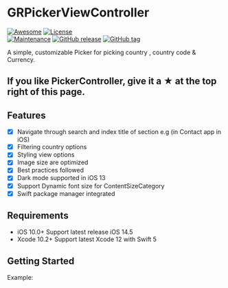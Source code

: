 # GRPickerViewController

[![Awesome](https://cdn.rawgit.com/sindresorhus/awesome/d7305f38d29fed78fa85652e3a63e154dd8e8829/media/badge.svg)](https://github.com/vsouza/awesome-ios)
[![License](https://img.shields.io/badge/License-MIT-8D6E63.svg)](LICENSE)  
[![Maintenance](https://img.shields.io/badge/Maintained%3F-yes-green.svg)](https://GitHub.com/Naereen/StrapDown.js/graphs/commit-activity)
[![GitHub release](https://img.shields.io/github/release/Naereen/StrapDown.js.svg)](https://GitHub.com/Naereen/StrapDown.js/releases/)
[![GitHub tag](https://img.shields.io/github/tag/Naereen/StrapDown.js.svg)](https://GitHub.com/Naereen/StrapDown.js/tags/)

A simple, customizable Picker for picking country , country code & Currency.


## If you like PickerController, give it a ★ at the top right of this page.

## Features

- [x] Navigate through search and index title of section e.g (in Contact app in iOS)
- [x] Filtering country options
- [x] Styling view options
- [x] Image size are optimized
- [x] Best practices followed
- [x] Dark mode supported in iOS 13
- [x] Support Dynamic font size for ContentSizeCategory
- [x] Swift package manager integrated

## Requirements

- iOS 10.0+ Support latest release iOS 14.5
- Xcode 10.2+ Support latest Xcode 12 with Swift 5

## Getting Started
Example:
